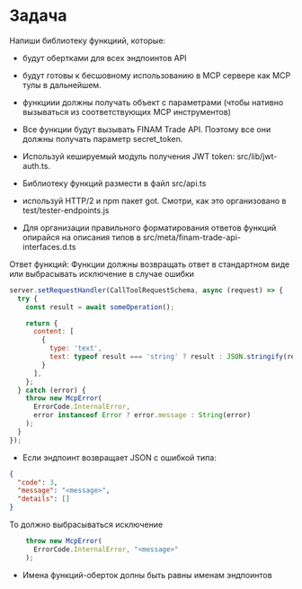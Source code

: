 # Задача
Напиши библиотеку функциий, которые: 
  - будут обертками для всех эндпоинтов API
  - будут готовы к бесшовному использованию в MCP сервере как MCP тулы в дальнейшем.
  
- функциии должны получать объект с параметрами (чтобы нативно вызываться из соответствующих MCP инструментов)
- Все функции будут вызывать FINAM Trade API. Поэтому все они должны получать параметр secret_token.
- Используй кешируемый модуль получения JWT token: src/lib/jwt-auth.ts.
- Библиотеку функций размести в файл src/api.ts
- используй HTTP/2 и npm пакет got. Смотри, как это организовано в test/tester-endpoints.js
- Для организации правильного форматирования ответов функций опирайся на описания типов в src/meta/finam-trade-api-interfaces.d.ts

Ответ функций:
Функции должны возвращать ответ в стандартном виде или выбрасывать исключение в случае ошибки
```javascript
server.setRequestHandler(CallToolRequestSchema, async (request) => {
  try {
    const result = await someOperation();

    return {
      content: [
        {
          type: 'text',
          text: typeof result === 'string' ? result : JSON.stringify(result, null, 2)
        }
      ],
    };
  } catch (error) {
    throw new McpError(
      ErrorCode.InternalError,
      error instanceof Error ? error.message : String(error)
    );
  }
});
``` 

- Если эндпоинт возвращает JSON с ошибкой типа:
```json
{
  "code": 3,
  "message": "<message>",
  "details": []
}
```
То должно выбрасываться исключение 

```javascript
    throw new McpError(
      ErrorCode.InternalError, "<message>"
    );
```

- Имена функций-оберток долны быть равны именам эндпоинтов 
